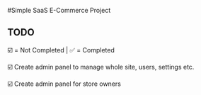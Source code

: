 #Simple SaaS E-Commerce Project

TODO
----------
☑️ = Not Completed | ✅ = Completed

☑️ Create admin panel to manage whole site, users, settings etc.

☑️ Create admin panel for store owners